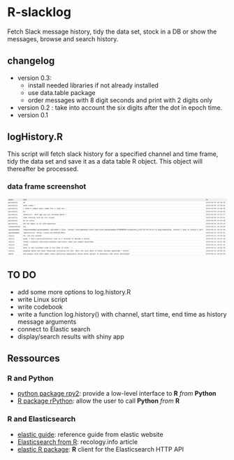 # R-slacklog
Fetch Slack message history, tidy the data set, stock in a DB or show the messages,
browse and search history.

## changelog
* version 0.3:
    + install needed libraries if not already installed
    + use data.table package
    + order messages with 8 digit seconds and print with 2 digits only
* version 0.2 : take into account the six digits after the dot in epoch time.
* version 0.1 

## logHistory.R
This script will fetch slack history for a specified channel and time frame, tidy
the data set and save it as a data table R object. This object will thereafter be
processed.

### data frame screenshot

![](logHistory.png)

## TO DO
* add some more options to log.history.R
* write Linux script
* write codebook
* write a function log.history() with channel, start time, end time as history 
message arguments
* connect to Elastic search
* display/search results with shiny app

## Ressources
### R and Python

* [python package rpy2](http://rpy.sourceforge.net/): provide a low-level interface to 
**R** _from_ **Python**
* [R package rPython](http://rpython.r-forge.r-project.org/): allow the user to
call **Python** _from_ **R**


### R and Elasticsearch 

* [elastic guide](http://www.elastic.co/guide/en/elasticsearch/reference/current/index.html):
reference guide from elastic website
* [Elasticsearch from R](http://recology.info/2015/01/elasticsearch/): recology.info 
article
* [elastic R package](https://github.com/ropensci/elastic): **R** client for the Elasticsearch
HTTP API



